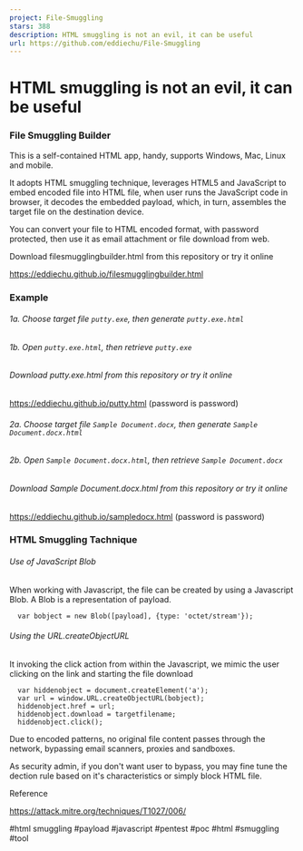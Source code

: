 ```yaml
---
project: File-Smuggling
stars: 388
description: HTML smuggling is not an evil, it can be useful
url: https://github.com/eddiechu/File-Smuggling
---
```


HTML smuggling is not an evil, it can be useful
===============================================

### File Smuggling Builder

This is a self-contained HTML app, handy, supports Windows, Mac, Linux and mobile.

It adopts HTML smuggling technique, leverages HTML5 and JavaScript to embed encoded file into HTML file, when user runs the JavaScript code in browser, it decodes the embedded payload, which, in turn, assembles the target file on the destination device.

You can convert your file to HTML encoded format, with password protected, then use it as email attachment or file download from web.

Download filesmugglingbuilder.html from this repository or try it online

https://eddiechu.github.io/filesmugglingbuilder.html

### Example

###### 1a. Choose target file `putty.exe`, then generate `putty.exe.html`

###### 1b. Open `putty.exe.html`, then retrieve `putty.exe`

###### Download putty.exe.html from this repository or try it online

https://eddiechu.github.io/putty.html (password is password)

###### 2a. Choose target file `Sample Document.docx`, then generate `Sample Document.docx.html`

###### 2b. Open `Sample Document.docx.html`, then retrieve `Sample Document.docx`

###### Download Sample Document.docx.html from this repository or try it online

https://eddiechu.github.io/sampledocx.html (password is password)

### HTML Smuggling Tachnique

###### Use of JavaScript Blob

When working with Javascript, the file can be created by using a Javascript Blob. A Blob is a representation of payload.

```
  var bobject = new Blob([payload], {type: 'octet/stream'});
```

###### Using the URL.createObjectURL

It invoking the click action from within the Javascript, we mimic the user clicking on the link and starting the file download

```
  var hiddenobject = document.createElement('a');
  var url = window.URL.createObjectURL(bobject);
  hiddenobject.href = url;
  hiddenobject.download = targetfilename;
  hiddenobject.click();
```

Due to encoded patterns, no original file content passes through the network, bypassing email scanners, proxies and sandboxes.

As security admin, if you don't want user to bypass, you may fine tune the dection rule based on it's characteristics or simply block HTML file.

Reference

https://attack.mitre.org/techniques/T1027/006/

#html smuggling #payload #javascript #pentest #poc #html #smuggling #tool
